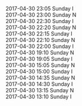 2017-04-30 23:05 Sunday  I  
2017-04-30 23:00 Sunday  N  
2017-04-30 22:30 Sunday  I  
2017-04-30 22:20 Sunday  N  
2017-04-30 22:15 Sunday  I  
2017-04-30 22:10 Sunday  N  
2017-04-30 22:00 Sunday  I  
2017-04-30 19:10 Sunday  N  
2017-04-30 19:05 Sunday  I  
2017-04-30 15:05 Sunday  N  
2017-04-30 15:00 Sunday  I  
2017-04-30 14:35 Sunday  N  
2017-04-30 14:30 Sunday  I  
2017-04-30 13:15 Sunday  N  
2017-04-30 13:10 Sunday  I  
